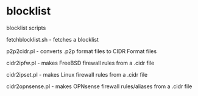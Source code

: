 # blocklist
blocklist scripts

fetchblocklist.sh - fetches a blocklist

p2p2cidr.pl - converts .p2p format files to CIDR Format files

cidr2ipfw.pl - makes FreeBSD firewall rules from a .cidr file

cidr2ipset.pl - makes Linux firewall rules from a .cidr file

cidr2opnsense.pl - makes OPNsense firewall rules/aliases from a .cidr file

